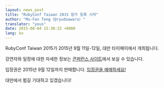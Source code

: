 ```yaml
---
layout: news_post
title: "RubyConf Taiwan 2015 참가 등록 시작"
author: "Mu-Fan Teng（@ryudoawaru）"
translator: "yous"
date: 2015-08-04 15:30:22 +0000
lang: ko
---
```


RubyConf Taiwan 2015가 2015년 9월 11일-12일, 대만 타이페이에서 개최됩니다.

강연자와 일정에 대한 자세한 정보는 [콘퍼런스 사이트](http://rubyconf.tw)에서
보실 수 있습니다.

입장권은 2015년 9월 12일까지 판매합니다. [입장권을 예매하세요!](http://rubytaiwan.kktix.cc/events/rubyconftw2015?locale=en)

대만에서 뵙길 기대하고 있겠습니다!
